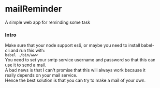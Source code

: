 # mailReminder
A simple web app for reminding some task
### Intro
Make sure that your node support es6, or maybe you need to install babel-cli and run this with:  
`babel ./bin/www`  
You need to set your smtp service username and password so that this can use it to send a mail.  
A bad news is that I can't promise that this will always work because it really depends on your mail service.  
Hence the best solution is that you can try to make a mail of your own.
